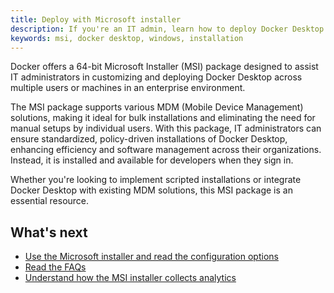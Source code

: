 ```yaml
---
title: Deploy with Microsoft installer
description: If you're an IT admin, learn how to deploy Docker Desktop with Microsoft installer
keywords: msi, docker desktop, windows, installation
---
```

 
Docker offers a 64-bit Microsoft Installer (MSI) package designed to assist IT administrators in customizing and deploying Docker Desktop across multiple users or machines in an enterprise environment. 

The MSI package supports various MDM (Mobile Device Management) solutions, making it ideal for bulk installations and eliminating the need for manual setups by individual users. With this package, IT administrators can ensure standardized, policy-driven installations of Docker Desktop, enhancing efficiency and software management across their organizations. Instead, it is installed and available for developers when they sign in. 

Whether you're looking to implement scripted installations or integrate Docker Desktop with existing MDM solutions, this MSI package is an essential resource.


## What's next

- [Use the Microsoft installer and read the configuration options](install-and-configure.md)
- [Read the FAQs](faq.md)
- [Understand how the MSI installer collects analytics](analytics.md)